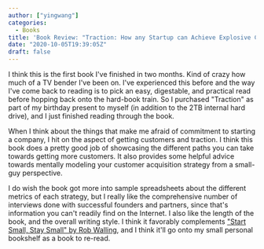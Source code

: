 ```yaml
---
author: ["yingwang"]
categories:
  - Books
title: 'Book Review: "Traction: How any Startup can Achieve Explosive Customer Growth", by Gabriel Weinberg and Justin Mares'
date: "2020-10-05T19:39:05Z"
draft: false
---
```


I think this is the first book I've finished in two months. Kind of crazy how
much of a TV bender I've been on. I've experienced this before and the way I've
come back to reading is to pick an easy, digestable, and practical read before
hopping back onto the hard-book train. So I purchased "Traction" as part of my
birthday present to myself (in addition to the 2TB internal hard drive), and I
just finished reading through the book.

When I think about the things that make me afraid of commitment to starting a
company, I hit on the aspect of getting customers and traction. I think this
book does a pretty good job of showcasing the different paths you can take
towards getting more customers. It also provides some helpful advice towards
mentally modeling your customer acquisition strategy from a small-guy
perspective.

I do wish the book got more into sample spreadsheets about the different metrics
of each strategy, but I really like the comprehensive number of interviews done
with successful founders and partners, since that's information you can't
readily find on the Internet. I also like the length of the book, and the
overall writing style. I think it favorably complements ["Start Small, Stay
Small" by Rob Walling](/posts/2018/10/25/starting_small_staying_small), and I
think it'll go onto my small personal bookshelf as a book to re-read.
